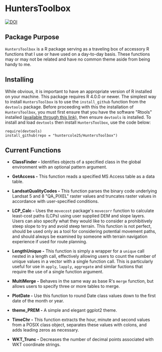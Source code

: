 # **HuntersToolbox**

<a href="https://zenodo.org/badge/latestdoi/268901372"><img src="https://zenodo.org/badge/268901372.svg" alt="DOI"/></a>

## Package Purpose

`HuntersToolbox` is a R package serving as a traveling box of accessory R functions that I use or have used on a day-to-day basis. These functions may or may not be related and have no common theme aside from being handy to me.

## Installing

While obvious, it is important to have an appropriate version of R installed on your machine. This package requires R 4.0.0 or newer. The simplest way to install `HuntersToolbox` is to use the `install_github` function from the `devtools` package. Before proceeding with this the installation of `HuntersToolbox`, you must first ensure that you have the software "Rtools" installed [(available through this link)](https://cran.r-project.org/bin/windows/Rtools/), then ensure `devtools` is installed. To install and load `devtools` then install `HuntersToolbox`, use the code below:

```{install.packages("devtools")}
require(devtools)
install_github(repo = "huntercole25/HuntersToolbox")
```

## Current Functions

-   **ClassFinder -** Identifies objects of a specified class in the global environment with an optional pattern argument.

-   **GetAccess -** This function reads a specified MS Access table as a data table.

-   **LandsatQualityCodes -** This function parses the binary code underlying Landsat 5 and 8 "QA_PIXEL" raster values and truncates raster values in accordance with user-specified conditions.

-   **LCP_Calc -** Uses the `movecost` package's `movecorr` function to calculate least-cost paths (LCPs) using user supplied DEM and slope layers. Users can also specify what they would like to consider a prohibitively steep slope to try and avoid steep terrain. This function is not perfect, should be used only as a tool for considering potential movement paths, and should always be examined by someone with terrain navigation experience if used for route planning.

-   **LengthUnique -** This function is simply a wrapper for a `unique` call nested in a length call, effectively allowing users to count the number of unique values in a vector with a single function call. This is particularly useful for use in `apply`, `lapply`, `aggregate` and similar fuctions that require the use of a single function argument.

-   **MultiMerge -** Behaves in the same way as base R's `merge` function, but allows users to specify three or more tables to merge.

-   **PlotDate -** Use this function to round Date class values down to the first date of the month or year.

-   **theme_PREM -** A simple and elegant ggplot2 theme.

-   **TimeChr -** This function extracts the hour, minute and second values from a POSIX class object, separates these values with colons, and adds leading zeros as necessary.

-   **WKT_Trunc -** Decreases the number of decimal points associated with WKT coordinate strings.
